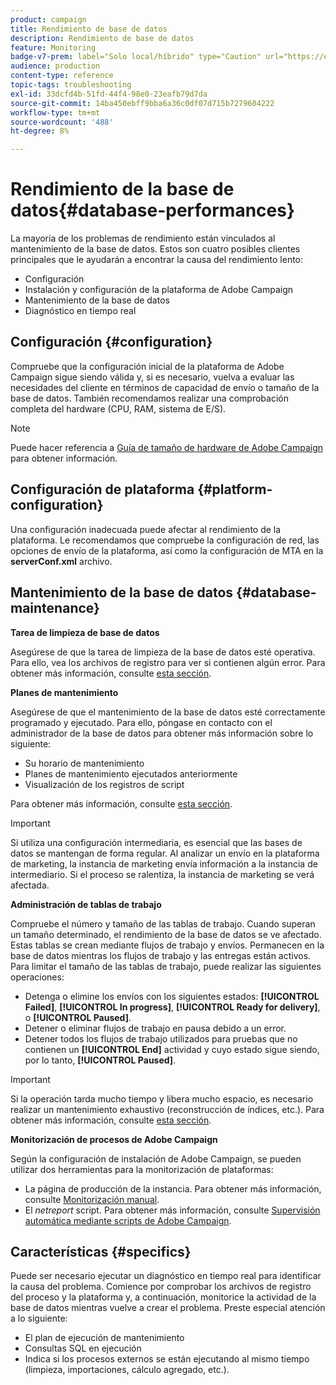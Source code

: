 ```yaml
---
product: campaign
title: Rendimiento de base de datos
description: Rendimiento de base de datos
feature: Monitoring
badge-v7-prem: label="Solo local/híbrido" type="Caution" url="https://experienceleague.adobe.com/docs/campaign-classic/using/installing-campaign-classic/architecture-and-hosting-models/hosting-models-lp/hosting-models.html?lang=es" tooltip="Se aplica solo a implementaciones On-premise e híbridas"
audience: production
content-type: reference
topic-tags: troubleshooting
exl-id: 33dcfd4b-51fd-44f4-98e0-23eafb79d7da
source-git-commit: 14ba450ebff9bba6a36c0df07d715b7279604222
workflow-type: tm+mt
source-wordcount: '488'
ht-degree: 8%

---
```


# Rendimiento de la base de datos{#database-performances}



La mayoría de los problemas de rendimiento están vinculados al mantenimiento de la base de datos. Estos son cuatro posibles clientes principales que le ayudarán a encontrar la causa del rendimiento lento:

* Configuración
* Instalación y configuración de la plataforma de Adobe Campaign
* Mantenimiento de la base de datos
* Diagnóstico en tiempo real

## Configuración {#configuration}

Compruebe que la configuración inicial de la plataforma de Adobe Campaign sigue siendo válida y, si es necesario, vuelva a evaluar las necesidades del cliente en términos de capacidad de envío o tamaño de la base de datos. También recomendamos realizar una comprobación completa del hardware (CPU, RAM, sistema de E/S).

>[!NOTE]
>
>Puede hacer referencia a [Guía de tamaño de hardware de Adobe Campaign](https://helpx.adobe.com/es/campaign/kb/hardware-sizing-guide.html) para obtener información.

## Configuración de plataforma {#platform-configuration}

Una configuración inadecuada puede afectar al rendimiento de la plataforma. Le recomendamos que compruebe la configuración de red, las opciones de envío de la plataforma, así como la configuración de MTA en la **serverConf.xml** archivo.

## Mantenimiento de la base de datos {#database-maintenance}

**Tarea de limpieza de base de datos**

Asegúrese de que la tarea de limpieza de la base de datos esté operativa. Para ello, vea los archivos de registro para ver si contienen algún error. Para obtener más información, consulte [esta sección](../../production/using/database-cleanup-workflow.md).

**Planes de mantenimiento**

Asegúrese de que el mantenimiento de la base de datos esté correctamente programado y ejecutado. Para ello, póngase en contacto con el administrador de la base de datos para obtener más información sobre lo siguiente:

* Su horario de mantenimiento
* Planes de mantenimiento ejecutados anteriormente
* Visualización de los registros de script

Para obtener más información, consulte [esta sección](../../production/using/recommendations.md).

>[!IMPORTANT]
>
>Si utiliza una configuración intermediaria, es esencial que las bases de datos se mantengan de forma regular. Al analizar un envío en la plataforma de marketing, la instancia de marketing envía información a la instancia de intermediario. Si el proceso se ralentiza, la instancia de marketing se verá afectada.

**Administración de tablas de trabajo**

Compruebe el número y tamaño de las tablas de trabajo. Cuando superan un tamaño determinado, el rendimiento de la base de datos se ve afectado. Estas tablas se crean mediante flujos de trabajo y envíos. Permanecen en la base de datos mientras los flujos de trabajo y las entregas están activos. Para limitar el tamaño de las tablas de trabajo, puede realizar las siguientes operaciones:

* Detenga o elimine los envíos con los siguientes estados: **[!UICONTROL Failed]**, **[!UICONTROL In progress]**, **[!UICONTROL Ready for delivery]**, o **[!UICONTROL Paused]**.
* Detener o eliminar flujos de trabajo en pausa debido a un error.
* Detener todos los flujos de trabajo utilizados para pruebas que no contienen un **[!UICONTROL End]** actividad y cuyo estado sigue siendo, por lo tanto, **[!UICONTROL Paused]**.

>[!IMPORTANT]
>
>Si la operación tarda mucho tiempo y libera mucho espacio, es necesario realizar un mantenimiento exhaustivo (reconstrucción de índices, etc.). Para obtener más información, consulte [esta sección](../../production/using/recommendations.md).

**Monitorización de procesos de Adobe Campaign**

Según la configuración de instalación de Adobe Campaign, se pueden utilizar dos herramientas para la monitorización de plataformas:

* La página de producción de la instancia. Para obtener más información, consulte [Monitorización manual](../../production/using/monitoring-processes.md#manual-monitoring).
* El *netreport* script. Para obtener más información, consulte [Supervisión automática mediante scripts de Adobe Campaign](../../production/using/monitoring-processes.md#automatic-monitoring-via-adobe-campaign-scripts).

## Características {#specifics}

Puede ser necesario ejecutar un diagnóstico en tiempo real para identificar la causa del problema. Comience por comprobar los archivos de registro del proceso y la plataforma y, a continuación, monitorice la actividad de la base de datos mientras vuelve a crear el problema. Preste especial atención a lo siguiente:

* El plan de ejecución de mantenimiento
* Consultas SQL en ejecución
* Indica si los procesos externos se están ejecutando al mismo tiempo (limpieza, importaciones, cálculo agregado, etc.).
